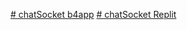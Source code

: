 [# chatSocket b4app](https://chatonline-juanarmazenamento79.b4a.run/)
[# chatSocket Replit](https://chatsocket--javanoobguy.repl.co/)
